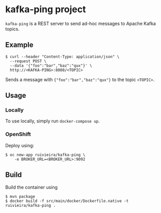 # kafka-ping project

`kafka-ping` is a REST server to send ad-hoc messages to Apache Kafka topics.

## Example

```shell
$ curl --header "Content-Type: application/json" \
  --request POST \
  --data '{"foo":"bar","baz":"qux"}' \
  http://<KAFKA-PING>:8080/<TOPIC>
```

Sends a message with `{"foo":"bar","baz":"qux"}` to the topic `<TOPIC>`.

## Usage

### Locally

To use locally, simply run `docker-compose up`.

### OpenShift

Deploy using:

```shell
$ oc new-app ruivieira/kafka-ping \
    -e BROKER_URL=<BROKER_URL>:9092
```

## Build

Build the container using

```shell
$ mvn package
$ docker build -f src/main/docker/Dockerfile.native -t ruivieira/kafka-ping .
```